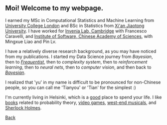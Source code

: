 ##  Moi! Welcome to my webpage.

I earned my MSc in Computational Statistics and Machine Learning from [University College London](https://www.ucl.ac.uk/) and BSc in Statistics from [Xi'an Jiaotong University](http://en.xjtu.edu.cn/).  I have worked for [Invenia Lab, Cambridge](https://www.invenia.ca/labs/) with Francesco Caravelli, and [Institute of Software, Chinese Academy of Sciences](http://english.is.cas.cn/), with Mingxue Liao and Pin Lv.

I have a relatively diverse research background, as you may have noticed from my publications. I started my Data Science journey from _Bayesian_, then to [_Frequentist_](https://xkcd.com/1132/), then to _complexity system_, then to _reinforcement learning_, then to _neural nets_, then to _computer vision_, and then back to [_Bayesian_](https://www.inference.vc/everything-that-works-works-because-its-bayesian-2/). 

I realized that 'yu' in my name is difficult to be pronounced for non-Chinese people, so you can call me 'Tianyou' or 'Tian' for the simplest :)

I'm currently living in Helsinki, which is a [good](./Helsinki.jpg) place to spend your life. I like [books](https://en.wikipedia.org/wiki/Nassim_Nicholas_Taleb) related to probability theory, [video games](./Abathur.png), [west-end musicals](./Ramin.jpeg), and [Sherlock Holmes](./Yu_and_Yu.png).

[Back](./)
